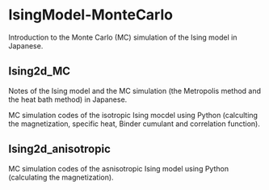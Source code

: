 # IsingModel-MonteCarlo

Introduction to the Monte Carlo (MC) simulation of the Ising model in Japanese.

## Ising2d_MC

Notes of the Ising model and the MC simulation (the Metropolis method and the heat bath method) in Japanese.

MC simulation codes of the isotropic Ising mocdel using Python (calculting the magnetization, specific heat, Binder cumulant and correlation function).


## Ising2d_anisotropic

MC simulation codes of the asnisotropic Ising model using Python (calculating the magnetization).